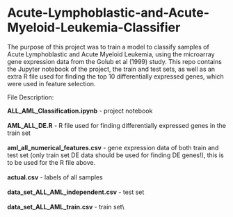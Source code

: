 # Acute-Lymphoblastic-and-Acute-Myeloid-Leukemia-Classifier
The purpose of this project was to train a model to classify samples of Acute Lymphoblastic and Acute Myeloid Leukemia, using the microarray gene expression data from the Golub et al (1999) study. This repo contains the Jupyter notebook of the project, the train and test sets, as well as an extra R file used for finding the top 10 differentially expressed genes, which were used in feature selection.

File Description:

**ALL_AML_Classification.ipynb** - project notebook\
\
**AML_ALL_DE.R** - R file used for finding differentially expressed genes in the train set\
\
**aml_all_numerical_features.csv** - gene expression data of both train and test set (only train set DE data should be used for finding DE genes!), this is to be used for the R file above.\
\
**actual.csv** - labels of all samples\
\
**data_set_ALL_AML_independent.csv** - test set\
\
**data_set_ALL_AML_train.csv** - train set\

